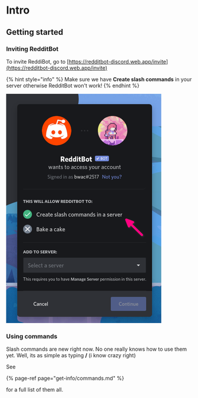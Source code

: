 # Intro

## Getting started

### Inviting RedditBot

To invite ReddiBot, go to [https://redditbot-discord.web.app/invite](https://redditbot-discord.web.app/invite)

{% hint style="info" %}
Make sure we have **Create slash commands** in your server otherwise RedditBot won't work!
{% endhint %}

![](.gitbook/assets/image%20%281%29.png)

### Using commands

Slash commands are new right now. No one really knows how to use them yet. Well, its as simple as typing **/** \(i know crazy right\)

See

{% page-ref page="get-info/commands.md" %}

for a full list of them all.


